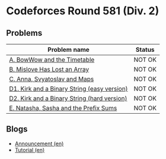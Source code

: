 # Codeforces Round 581 (Div. 2)

## Problems

|Problem name|Status|
|------------|---------|
| [A. BowWow and the Timetable](problems/A._BowWow_and_the_Timetable.md)|NOT OK|
| [B. Mislove Has Lost an Array](problems/B._Mislove_Has_Lost_an_Array.md)|NOT OK|
| [C. Anna, Svyatoslav and Maps](problems/C._Anna,_Svyatoslav_and_Maps.md)|NOT OK|
| [D1. Kirk and a Binary String (easy version)](problems/D1._Kirk_and_a_Binary_String_(easy_version).md)|NOT OK|
| [D2. Kirk and a Binary String (hard version)](problems/D2._Kirk_and_a_Binary_String_(hard_version).md)|NOT OK|
| [E. Natasha, Sasha and the Prefix Sums](problems/E._Natasha,_Sasha_and_the_Prefix_Sums.md)|NOT OK|
## Blogs

- [Announcement (en)](blogs/Announcement_(en).md)
- [Tutorial (en)](blogs/Tutorial_(en).md)
